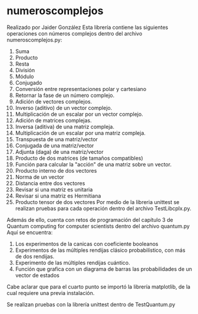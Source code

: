# numeroscomplejos
Realizado por Jaider González
Esta librería contiene las siguientes operaciones con números complejos dentro del archivo numeroscomplejos.py:
1. Suma
2. Producto
3. Resta
4. División
5. Módulo
6. Conjugado
7. Conversión entre representaciones polar y cartesiano
8. Retornar la fase de un número complejo.
9. Adición de vectores complejos.
10. Inverso (aditivo) de un vector complejo.
11. Multiplicación de un escalar por un vector complejo.
12. Adición de matrices complejas.
13. Inversa (aditiva) de una matriz compleja.
14. Multiplicación de un escalar por una matriz compleja.
15. Transpuesta de una matriz/vector
17. Conjugada de una matriz/vector
18. Adjunta (daga) de una matriz/vector
19. Producto de dos matrices (de tamaños compatibles)
20. Función para calcular la "acción" de una matriz sobre un vector.
21. Producto interno de dos vectores
22. Norma de un vector
23. Distancia entre dos vectores
24. Revisar si una matriz es unitaria
25. Revisar si una matriz es Hermitiana
26. Producto tensor de dos vectores
Por medio de la libreria unittest se realizan pruebas para cada operación dentro del archivo TestLibcplx.py.

Además de ello, cuenta con retos de programación del capítulo 3 de Quantum computing for computer scientists dentro del archivo quantum.py
Aquí se encuentra:
1. Los experimentos de la canicas con coeficiente booleanos
2. Experimentos de las múltiples rendijas clásico probabilístico, con más de dos rendijas.
3. Experimento de las múltiples rendijas cuántico.
4. Función que grafica con un diagrama de barras las probabilidades de un vector de estados

Cabe aclarar que para el cuarto punto se importó la librería matplotlib, de la cual requiere una previa instalación.

Se realizan pruebas con la librería unittest dentro de TestQuantum.py
